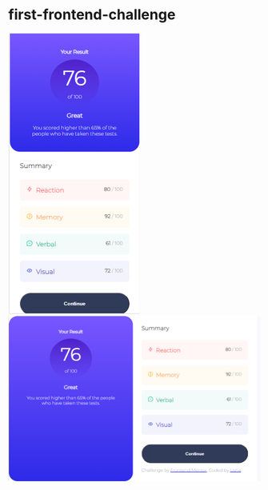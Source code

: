 # first-frontend-challenge

![Preview1](https://github.com/kotha-usha-rani/first-frontend-challenge/blob/main/Mobile_Design.png)![Preview2](https://github.com/kotha-usha-rani/first-frontend-challenge/blob/main/Desktop_Design.png)
